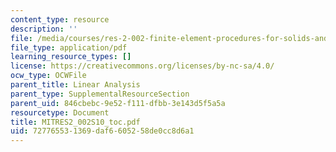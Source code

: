 ```yaml
---
content_type: resource
description: ''
file: /media/courses/res-2-002-finite-element-procedures-for-solids-and-structures-spring-2010/727765531369daf6605258de0cc8d6a1_MITRES2_002S10_toc.pdf
file_type: application/pdf
learning_resource_types: []
license: https://creativecommons.org/licenses/by-nc-sa/4.0/
ocw_type: OCWFile
parent_title: Linear Analysis
parent_type: SupplementalResourceSection
parent_uid: 846cbebc-9e52-f111-dfbb-3e143d5f5a5a
resourcetype: Document
title: MITRES2_002S10_toc.pdf
uid: 72776553-1369-daf6-6052-58de0cc8d6a1
---
```

